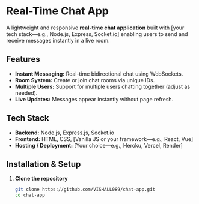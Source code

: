 # Real-Time Chat App

A lightweight and responsive **real-time chat application** built with [your tech stack—e.g., Node.js, Express, Socket.io] enabling users to send and receive messages instantly in a live room.

##  Features
- **Instant Messaging:** Real-time bidirectional chat using WebSockets.
- **Room System:** Create or join chat rooms via unique IDs.
- **Multiple Users:** Support for multiple users chatting together (adjust as needed).
- **Live Updates:** Messages appear instantly without page refresh.

##  Tech Stack
- **Backend:** Node.js, Express.js, Socket.io
- **Frontend:** HTML, CSS, [Vanilla JS or your framework—e.g., React, Vue]
- **Hosting / Deployment:** [Your choice—e.g., Heroku, Vercel, Render]

##  Installation & Setup

1. **Clone the repository**
   ```bash
   git clone https://github.com/VISHALL089/chat-app.git
   cd chat-app
